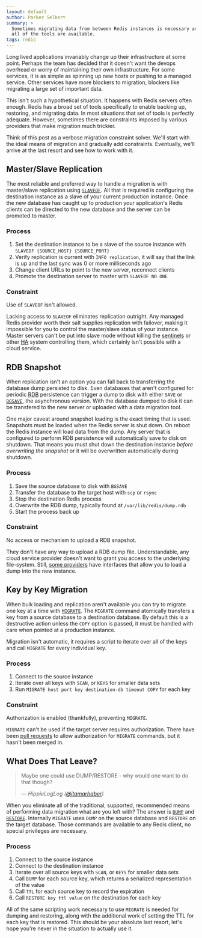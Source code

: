 ```yaml
---
layout: default
author: Parker Selbert
summary: >
  Sometimes migrating data from between Redis instances is necessary and not
  all of the tools are available.
tags: redis
---
```


Long lived applications invariably change up their infrastructure at some point.
Perhaps the team has decided that it doesn't want the devops overhead or worry
of maintaining their own infrastructure. For some services, it is as simple as
spinning up new hosts or pushing to a managed service. Other services have more
blockers to migration, blockers like migrating a large set of important data.

This isn't such a hypothetical situation. It happens with Redis servers often
enough. Redis has a broad set of tools specifically to enable backing up,
restoring, and migrating data. In most situations that set of tools is perfectly
adequate. However, sometimes there are constraints imposed by various providers
that make migration much trickier.

Think of this post as a verbose migration constraint solver. We'll start with
the ideal means of migration and gradually add constraints. Eventually, we'll
arrive at the last resort and see how to work with it.

## Master/Slave Replication

The most reliable and preferred way to handle a migration is with master/slave
replication using [`SLAVEOF`][so]. All that is required is configuring the
destination instance as a slave of your current production instance. Once the
new database has caught up to production your application's Redis clients can be
directed to the new database and the server can be promoted to master.

### Process

1. Set the destination instance to be a slave of the source instance with
   `SLAVEOF {SOURCE_HOST} {SOURCE_PORT}`
2. Verify replication is current with `INFO replication`, it will say that the
   link is up and the last sync was 0 or more milliseconds ago
3. Change client URLs to point to the new server, reconnect clients
4. Promote the destination server to master with `SLAVEOF NO ONE`

### Constraint

Use of `SLAVEOF` isn't allowed.

Lacking access to `SLAVEOF` eliminates replication outright. Any managed Redis
provider worth their salt supplies replication with failover, making it
impossible for you to control the master/slave status of your instance. Master
servers can't be put into slave mode without killing the [sentinels][sent] or
other [HA][ha] system controlling them, which certainly isn't possible with a
cloud service.

## RDB Snapshot

When replication isn't an option you can fall back to transferring the database
dump persisted to disk. Even databases that aren't configured for periodic
[RDB][rdb] persistence can trigger a dump to disk with either `SAVE` or
[`BGSAVE`][bg], the asynchronous version. With the database dumped to disk it
can be transfered to the new server or uploaded with a data migration tool.

One major caveat around snapshot loading is the exact timing that is used.
Snapshots must be loaded when the Redis server is shut down. On reboot the Redis
instance will load data from the dump. Any server that is configured to perform
RDB persistence will automatically save to disk on shutdown. That means you must
shut down the destination instance *before overwriting the snapshot* or it will
be overwritten automatically during shutdown.

### Process

1. Save the source database to disk with `BGSAVE`
2. Transfer the database to the target host with `scp` or `rsync`
3. Stop the destination Redis process
4. Overwrite the RDB dump, typically found at `/var/lib/redis/dump.rdb`
5. Start the process back up

### Constraint

No access or mechanism to upload a RDB snapshot.

They don't have any way to upload a RDB dump file. Understandable, any cloud
service provider doesn't want to grant you access to the underlying file-system.
Still, [some providers][rc] have interfaces that allow you to load a dump into
the new instance.

## Key by Key Migration

When bulk loading and replication aren't available you can try to migrate one
key at a time with [`MIGRATE`][mg]. The `MIGRATE` command atomically transfers a key
from a source database to a destination database. By default this is a
destructive action unless the `COPY` option is passed, it must be handled with
care when pointed at a production instance.

Migration isn't automatic, it requires a script to iterate over all of the keys
and call `MIGRATE` for every individual key.

### Process

1. Connect to the source instance
2. Iterate over all keys with `SCAN`, or `KEYS` for smaller data sets
3. Run `MIGRATE host port key destination-db timeout COPY` for each key

### Constraint

Authorization is enabled (thankfully), preventing `MIGRATE`.

`MIGRATE` can't be used if the target server requires authorization. There have
been [pull requests][mpr] to allow authorization for `MIGRATE` commands, but it
hasn't been merged in.

## What Does That Leave?

> Maybe one could use DUMP/RESTORE - why would one want to do that though?
>
> <cite>&mdash; HippieLogLog ([@itamarhaber][its])</cite>

When you eliminate all of the traditional, supported, recommended means of
performing data migration what are you left with? The answer is [`DUMP`][du] and
[`RESTORE`][re]. Internally `MIGRATE` uses `DUMP` on the source database and
`RESTORE` on the target database. Those commands are available to any Redis
client, no special privileges are necessary.

### Process

1. Connect to the source instance
2. Connect to the destination instance
3. Iterate over all source keys with `SCAN`, or `KEYS` for smaller data sets
4. Call `DUMP` for each source key, which returns a serialized representation of
   the value
5. Call `TTL` for each source key to record the expiration
6. Call `RESTORE key ttl value` on the destination for each key

All of the same scripting work necessary to use `MIGRATE` is needed for dumping
and restoring, along with the additional work of setting the TTL for each key
that is restored. This should be your absolute last resort, let's hope you're
never in the situation to actually use it.

[so]: http://redis.io/commands/slaveof
[ha]: https://en.wikipedia.org/wiki/High_availability
[bg]: http://redis.io/commands/bgsave
[rdb]: https://github.com/sripathikrishnan/redis-rdb-tools/wiki/Redis-RDB-Dump-File-Format
[its]: https://twitter.com/itamarhaber/status/642598734497378304
[mg]: http://redis.io/commands/migrate
[du]: http://redis.io/commands/dump
[re]: http://redis.io/commands/restore
[rc]: https://redislabs.com/redis-cloud
[sent]: http://redis.io/topics/sentinel
[mpr]: https://github.com/antirez/redis/pull/2507
